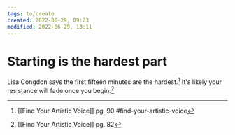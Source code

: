 ```yaml
---
tags: to/create 
created: 2022-06-29, 09:23
modified: 2022-06-29, 13:11
---
```


# Starting is the hardest part
Lisa Congdon says the first fifteen minutes are the hardest.[^1] It's likely your resistance will fade once you begin.[^2]

[^1]: [[Find Your Artistic Voice]] pg. 90 #find-your-artistic-voice 
[^2]: [[Find Your Artistic Voice]] pg. 82